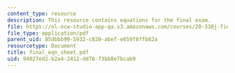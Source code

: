 ```yaml
---
content_type: resource
description: This resource contains equations for the final exam.
file: https://ol-ocw-studio-app-qa.s3.amazonaws.com/courses/20-330j-fields-forces-and-flows-in-biological-systems-spring-2007/94027ed2b2a42412dd78f3bb8e7bcab9_final_eqn_sheet.pdf
file_type: application/pdf
parent_uid: 85dbbb99-5932-c820-abef-e659f8ffb82a
resourcetype: Document
title: final_eqn_sheet.pdf
uid: 94027ed2-b2a4-2412-dd78-f3bb8e7bcab9
---
```

